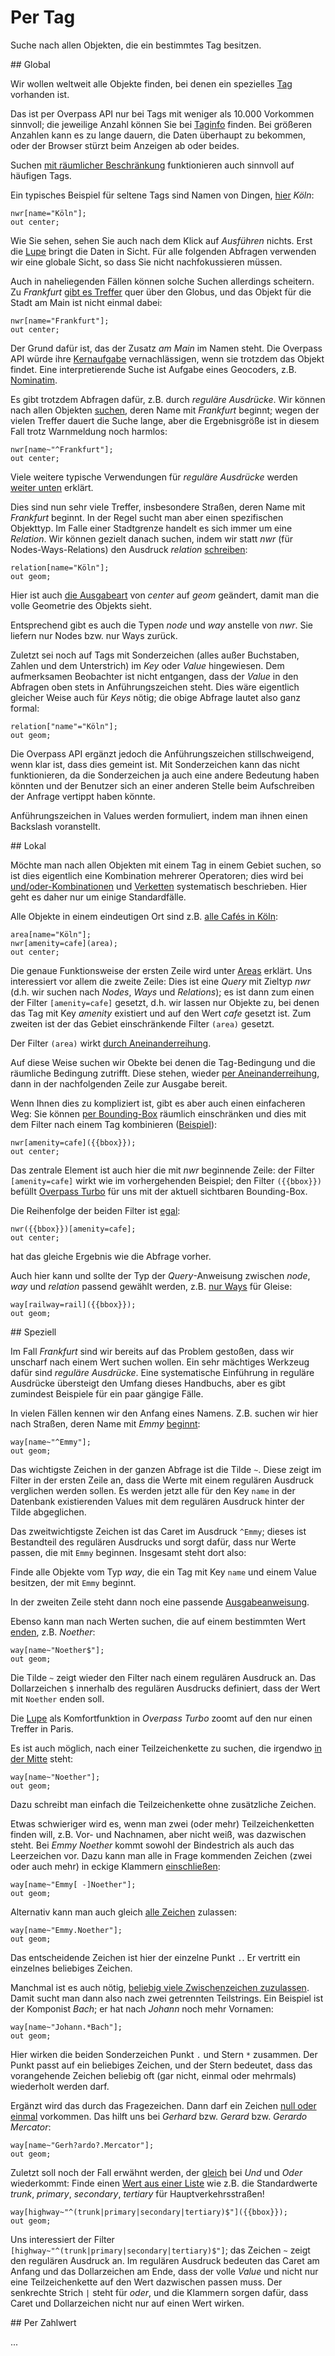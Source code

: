 Per Tag
=======

Suche nach allen Objekten, die ein bestimmtes Tag besitzen.

<a name="global"/>
## Global

Wir wollen weltweit alle Objekte finden,
bei denen ein spezielles [Tag](../preface/osm_data_model.md#tags) vorhanden ist.

Das ist per Overpass API nur bei Tags mit weniger als 10.000 Vorkommen sinnvoll;
die jeweilige Anzahl können Sie bei [Taginfo](nominatim.md#taginfo) finden.
Bei größeren Anzahlen kann es zu lange dauern,
die Daten überhaupt zu bekommen,
oder der Browser stürzt beim Anzeigen ab
oder beides.

Suchen [mit räumlicher Beschränkung](#local) funktionieren auch sinnvoll auf häufigen Tags.

Ein typisches Beispiel für seltene Tags sind Namen von Dingen, [hier](https://overpass-turbo.eu/?Q=nwr%5Bname%3D%22K%C3%B6ln%22%5D%3B%0Aout%20center%3B) _Köln_:

    nwr[name="Köln"];
    out center;

Wie Sie sehen, sehen Sie auch nach dem Klick auf _Ausführen_ nichts.
Erst die [Lupe](../targets/turbo.md#basics) bringt die Daten in Sicht.
Für alle folgenden Abfragen verwenden wir eine globale Sicht,
so dass Sie nicht nachfokussieren müssen.

Auch in naheliegenden Fällen können solche Suchen allerdings scheitern.
Zu _Frankfurt_ [gibt es Treffer](https://overpass-turbo.eu/?lat=0.0&lon=0.0&zoom=1&Q=nwr%5Bname%3D%22Frankfurt%22%5D%3B%0Aout%20center%3B) quer über den Globus,
und das Objekt für die Stadt am Main ist nicht einmal dabei:

    nwr[name="Frankfurt"];
    out center;

Der Grund dafür ist, das der Zusatz _am Main_ im Namen steht.
Die Overpass API würde ihre [Kernaufgabe](../preface/assertions.md#faithful) vernachlässigen,
wenn sie trotzdem das Objekt findet.
Eine interpretierende Suche ist Aufgabe eines Geocoders, z.B. [Nominatim](nominatim.md).

Es gibt trotzdem Abfragen dafür, z.B. durch _reguläre Ausdrücke_.
Wir können nach allen Objekten [suchen](https://overpass-turbo.eu/?lat=0.0&lon=0.0&zoom=1&Q=nwr%5Bname%7E%22%5EFrankfurt%22%5D%3B%0Aout%20center%3B), deren Name mit _Frankfurt_ beginnt;
wegen der vielen Treffer dauert die Suche lange,
aber die Ergebnisgröße ist in diesem Fall trotz Warnmeldung noch harmlos:

    nwr[name~"^Frankfurt"];
    out center;

Viele weitere typische Verwendungen für _reguläre Ausdrücke_ werden [weiter unten](#regex) erklärt.

Dies sind nun sehr viele Treffer,
insbesondere Straßen, deren Name mit _Frankfurt_ beginnt.
In der Regel sucht man aber einen spezifischen Objekttyp.
Im Falle einer Stadtgrenze handelt es sich immer um eine _Relation_.
Wir können gezielt danach suchen,
indem wir statt _nwr_ (für Nodes-Ways-Relations) den Ausdruck _relation_ [schreiben](https://overpass-turbo.eu/?lat=50.95&lon=6.95&zoom=10&Q=relation%5Bname%3D%22K%C3%B6ln%22%5D%3B%0Aout%20geom%3B):

    relation[name="Köln"];
    out geom;

Hier ist auch [die Ausgabeart](../targets/formats.html#extras) von _center_ auf _geom_ geändert,
damit man die volle Geometrie des Objekts sieht.

Entsprechend gibt es auch die Typen _node_ und _way_ anstelle von _nwr_.
Sie liefern nur Nodes bzw. nur Ways zurück.

Zuletzt sei noch auf Tags mit Sonderzeichen (alles außer Buchstaben, Zahlen und dem Unterstrich) im _Key_ oder _Value_ hingewiesen.
Dem aufmerksamen Beobachter ist nicht entgangen,
dass der _Value_ in den Abfragen oben stets in Anführungszeichen steht.
Dies wäre eigentlich gleicher Weise auch für _Keys_ nötig;
die obige Abfrage lautet also ganz formal:

    relation["name"="Köln"];
    out geom;

Die Overpass API ergänzt jedoch die Anführungszeichen stillschweigend,
wenn klar ist, dass dies gemeint ist.
Mit Sonderzeichen kann das nicht funktionieren,
da die Sonderzeichen ja auch eine andere Bedeutung haben könnten
und der Benutzer sich an einer anderen Stelle beim Aufschreiben der Anfrage vertippt haben könnte.

Anführungszeichen in Values werden formuliert,
indem man ihnen einen Backslash voranstellt.

<a name="local"/>
## Lokal

Möchte man nach allen Objekten mit einem Tag in einem Gebiet suchen,
so ist dies eigentlich eine Kombination mehrerer Operatoren;
dies wird bei [und/oder-Kombinationen](union.md) und [Verketten](chaining.md) systematisch beschrieben.
Hier geht es daher nur um einige Standardfälle.

Alle Objekte in einem eindeutigen Ort sind z.B. [alle Cafés in Köln](https://overpass-turbo.eu/?lat=50.95&lon=6.95&zoom=10&Q=area%5Bname%3D%22K%C3%B6ln%22%5D%3B%0Anwr%5Bamenity%3Dcafe%5D%28area%29%3B%0Aout%20geom%3B):

    area[name="Köln"];
    nwr[amenity=cafe](area);
    out center;

Die genaue Funktionsweise der ersten Zeile wird unter [Areas](../full_data/area.md) erklärt.
Uns interessiert vor allem die zweite Zeile:
Dies ist eine _Query_ mit Zieltyp _nwr_ (d.h. wir suchen nach _Nodes_, _Ways_ und _Relations_);
es ist dann zum einen der Filter ``[amenity=cafe]`` gesetzt,
d.h. wir lassen nur Objekte zu, bei denen das Tag mit Key _amenity_ existiert und auf den Wert _cafe_ gesetzt ist.
Zum zweiten ist der das Gebiet einschränkende Filter ``(area)`` gesetzt.

Der Filter ``(area)`` wirkt [durch Aneinanderreihung](../preface/design.md#sequential).

Auf diese Weise suchen wir Obekte bei denen die Tag-Bedingung und die räumliche Bedingung zutrifft.
Diese stehen, wieder [per Aneinanderreihung](../preface/design.md#sequential),
dann in der nachfolgenden Zeile zur Ausgabe bereit.

Wenn Ihnen dies zu kompliziert ist,
gibt es aber auch einen einfacheren Weg:
Sie können [per Bounding-Box](../full_data/bbox.md#filter) räumlich einschränken und dies mit dem Filter nach einem Tag kombinieren ([Beispiel](https://overpass-turbo.eu/?lat=50.95&lon=6.95&zoom=10&Q=nwr%5Bamenity%3Dcafe%5D%28%7B%7Bbbox%7D%7D%29%3B%0Aout%20center%3B)):

    nwr[amenity=cafe]({{bbox}});
    out center;

Das zentrale Element ist auch hier die mit _nwr_ beginnende Zeile:
der Filter ``[amenity=cafe]`` wirkt wie im vorhergehenden Beispiel;
den Filter ``({{bbox}})`` befüllt [Overpass Turbo](../targets/turbo.md#convenience) für uns mit der aktuell sichtbaren Bounding-Box.

Die Reihenfolge der beiden Filter ist [egal](https://overpass-turbo.eu/?lat=50.95&lon=6.95&zoom=10&Q=nwr%28%7B%7Bbbox%7D%7D%29%5Bamenity%3Dcafe%5D%3B%0Aout%20center%3B):

    nwr({{bbox}})[amenity=cafe];
    out center;

hat das gleiche Ergebnis wie die Abfrage vorher.

Auch hier kann und sollte der Typ der _Query_-Anweisung zwischen _node_, _way_ und _relation_ passend gewählt werden, z.B. [nur Ways](https://overpass-turbo.eu/?lat=50.94&lon=6.95&zoom=14&Q=way%5Brailway%3Drail%5D%28%7B%7Bbbox%7D%7D%29%3B%0Aout%20geom%3B) für Gleise:

    way[railway=rail]({{bbox}});
    out geom;

<a name="regex"/>
## Speziell

Im Fall _Frankfurt_ sind wir bereits auf das Problem gestoßen,
dass wir unscharf nach einem Wert suchen wollen.
Ein sehr mächtiges Werkzeug dafür sind _reguläre Ausdrücke_.
Eine systematische Einführung in reguläre Ausdrücke übersteigt den Umfang dieses Handbuchs,
aber es gibt zumindest Beispiele für ein paar gängige Fälle.

In vielen Fällen kennen wir den Anfang eines Namens.
Z.B. suchen wir hier nach Straßen, deren Name mit _Emmy_ [beginnt](https://overpass-turbo.eu/?lat=0.0&lon=0.0&zoom=1&Q=way%5Bname%7E%22%5EEmmy%22%5D%3B%0Aout%20geom%3B):

    way[name~"^Emmy"];
    out geom;

Das wichtigste Zeichen in der ganzen Abfrage ist die Tilde ``~``.
Diese zeigt im Filter in der ersten Zeile an,
dass die Werte mit einem regulären Ausdruck verglichen werden sollen.
Es werden jetzt alle für den Key ``name`` in der Datenbank existierenden Values mit dem regulären Ausdruck hinter der Tilde abgeglichen.

Das zweitwichtigste Zeichen ist das Caret im Ausdruck ``^Emmy``;
dieses ist Bestandteil des regulären Ausdrucks
und sorgt dafür, dass nur Werte passen, die mit ``Emmy`` beginnen.
Insgesamt steht dort also:

Finde alle Objekte vom Typ _way_,
die ein Tag mit Key ``name`` und einem Value besitzen,
der mit ``Emmy`` beginnt.

In der zweiten Zeile steht dann noch eine passende [Ausgabeanweisung](../targets/formats.html#extras).

Ebenso kann man nach Werten suchen,
die auf einem bestimmten Wert [enden](https://overpass-turbo.eu/?lat=0.0&lon=0.0&zoom=1&Q=way%5Bname%7E%22Noether%24%22%5D%3B%0Aout%20geom%3B), z.B. _Noether_:

    way[name~"Noether$"];
    out geom;

Die Tilde ``~`` zeigt wieder den Filter nach einem regulären Ausdruck an.
Das Dollarzeichen ``$`` innerhalb des regulären Ausdrucks definiert,
dass der Wert mit ``Noether`` enden soll.

Die [Lupe](../targets/turbo.md#basics) als Komfortfunktion in _Overpass Turbo_ zoomt auf den nur einen Treffer in Paris.

Es ist auch möglich, nach einer Teilzeichenkette zu suchen,
die irgendwo [in der Mitte](https://overpass-turbo.eu/?lat=0.0&lon=0.0&zoom=1&Q=way%5Bname%7E%22Noether%22%5D%3B%0Aout%20geom%3B) steht:

    way[name~"Noether"];
    out geom;

Dazu schreibt man einfach die Teilzeichenkette ohne zusätzliche Zeichen.

Etwas schwieriger wird es,
wenn man zwei (oder mehr) Teilzeichenketten finden will,
z.B. Vor- und Nachnamen,
aber nicht weiß, was dazwischen steht.
Bei _Emmy Noether_ kommt sowohl der Bindestrich als auch das Leerzeichen vor.
Dazu kann man alle in Frage kommenden Zeichen (zwei oder auch mehr) in eckige Klammern [einschließen](https://overpass-turbo.eu/?lat=0.0&lon=0.0&zoom=1&Q=way%5Bname%7E%22Emmy%5B%20%2D%5DNoether%22%5D%3B%0Aout%20geom%3B):

    way[name~"Emmy[ -]Noether"];
    out geom;

Alternativ kann man auch gleich [alle Zeichen](https://overpass-turbo.eu/?lat=0.0&lon=0.0&zoom=1&Q=way%5Bname%7E%22Emmy%2ENoether%22%5D%3B%0Aout%20geom%3B) zulassen:

    way[name~"Emmy.Noether"];
    out geom;

Das entscheidende Zeichen ist hier der einzelne Punkt ``.``.
Er vertritt ein einzelnes beliebiges Zeichen.

Manchmal ist es auch nötig,
[beliebig viele Zwischenzeichen zuzulassen](https://overpass-turbo.eu/?lat=0.0&lon=0.0&zoom=1&Q=way%5Bname%7E%22Johann%2E%2ABach%22%5D%3B%0Aout%20geom%3B).
Damit sucht man dann also nach zwei getrennten Teilstrings.
Ein Beispiel ist der Komponist _Bach_;
er hat nach _Johann_ noch mehr Vornamen:

    way[name~"Johann.*Bach"];
    out geom;

Hier wirken die beiden Sonderzeichen Punkt ``.`` und Stern ``*`` zusammen.
Der Punkt passt auf ein beliebiges Zeichen,
und der Stern bedeutet,
dass das vorangehende Zeichen beliebig oft (gar nicht, einmal oder mehrmals) wiederholt werden darf.

Ergänzt wird das durch das Fragezeichen.
Dann darf ein Zeichen [null oder einmal](https://overpass-turbo.eu/?lat=0.0&lon=0.0&zoom=1&Q=way%5Bname%7E%22Gerh%3Fardo%3F%2EMercator%22%5D%3B%0Aout%20geom%3B) vorkommen.
Das hilft uns bei _Gerhard_ bzw. _Gerard_ bzw. _Gerardo Mercator_:

    way[name~"Gerh?ardo?.Mercator"];
    out geom;

Zuletzt soll noch der Fall erwähnt werden,
der [gleich](union.md) bei _Und_ und _Oder_ wiederkommt:
Finde einen [Wert aus einer Liste](https://overpass-turbo.eu/?lat=51.4775&lon=0.0&zoom=16&Q=way%5Bhighway%7E%22%5E%28trunk%7Cprimary%7Csecondary%7Ctertiary%29%24%22%5D%28%7B%7Bbbox%7D%7D%29%3B%0Aout%20geom%3B) wie z.B. die Standardwerte _trunk_, _primary_, _secondary_, _tertiary_ für Hauptverkehrsstraßen!

    way[highway~"^(trunk|primary|secondary|tertiary)$"]({{bbox}});
    out geom;

Uns interessiert der Filter ``[highway~"^(trunk|primary|secondary|tertiary)$"]``;
das Zeichen ``~`` zeigt den regulären Ausdruck an.
Im regulären Ausdruck bedeuten das Caret am Anfang und das Dollarzeichen am Ende,
dass der volle _Value_ und nicht nur eine Teilzeichenkette auf den Wert dazwischen passen muss.
Der senkrechte Strich ``|`` steht für _oder_,
und die Klammern sorgen dafür,
dass Caret und Dollarzeichen nicht nur auf einen Wert wirken.

<a name="numbers"/>
## Per Zahlwert

...
<!--
  Hilfsmittel zum Umgang mit Tags, die Zahlwerte im Value enthalten.
  Einheiten
-->
